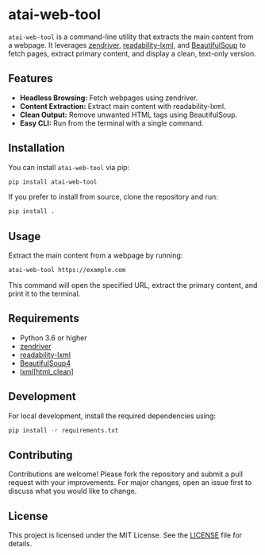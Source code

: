 # atai-web-tool

`atai-web-tool` is a command-line utility that extracts the main content from a webpage. It leverages [zendriver](https://pypi.org/project/zendriver/), [readability-lxml](https://pypi.org/project/readability-lxml/), and [BeautifulSoup](https://www.crummy.com/software/BeautifulSoup/) to fetch pages, extract primary content, and display a clean, text-only version.

## Features

- **Headless Browsing:** Fetch webpages using zendriver.
- **Content Extraction:** Extract main content with readability-lxml.
- **Clean Output:** Remove unwanted HTML tags using BeautifulSoup.
- **Easy CLI:** Run from the terminal with a single command.

## Installation

You can install `atai-web-tool` via pip:

```bash
pip install atai-web-tool
```

If you prefer to install from source, clone the repository and run:

```bash
pip install .
```

## Usage

Extract the main content from a webpage by running:

```bash
atai-web-tool https://example.com
```

This command will open the specified URL, extract the primary content, and print it to the terminal.

## Requirements

- Python 3.6 or higher
- [zendriver](https://pypi.org/project/zendriver/)
- [readability-lxml](https://pypi.org/project/readability-lxml/)
- [BeautifulSoup4](https://pypi.org/project/beautifulsoup4/)
- [lxml[html_clean]](https://pypi.org/project/lxml/)

## Development

For local development, install the required dependencies using:

```bash
pip install -r requirements.txt
```

## Contributing

Contributions are welcome! Please fork the repository and submit a pull request with your improvements. For major changes, open an issue first to discuss what you would like to change.

## License

This project is licensed under the MIT License. See the [LICENSE](LICENSE) file for details.
